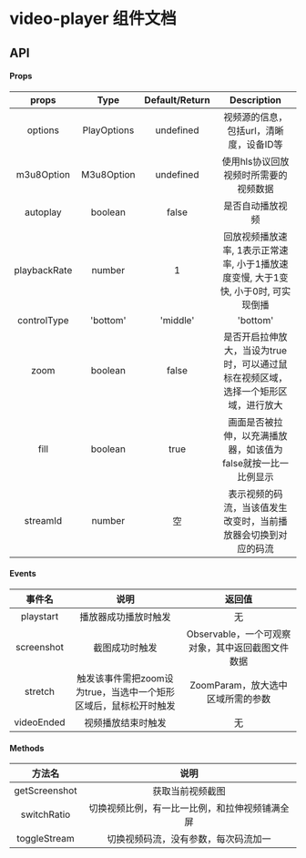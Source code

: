 # video-player 组件文档

## API

#### Props

|               props              |      Type            |        Default/Return        |                                   Description                                         |
| :------------------------------: | :------------------: | :--------------------------: | :-----------------------------------------------------------------------------------: |
|            options               |   PlayOptions        |        undefined             | 视频源的信息，包括url，清晰度，设备ID等                                               |
|            m3u8Option            |   M3u8Option         |        undefined             | 使用hls协议回放视频时所需要的视频数据                                                 |
|            autoplay              |     boolean          |          false               | 是否自动播放视频                                                                      |
|            playbackRate          |     number           |          1                   | 回放视频播放速率, 1表示正常速率, 小于1播放速度变慢, 大于1变快, 小于0时, 可实现倒播    |
|            controlType           | 'bottom' | 'middle'  |        'bottom'              | 控制按钮的类别，'bottom'表示显示底部按钮组，'middle'表示只显示中间的播放按钮          |
|            zoom                  |     boolean          |          false               | 是否开启拉伸放大，当设为true时，可以通过鼠标在视频区域，选择一个矩形区域，进行放大    |
|            fill                  |     boolean          |          true                | 画面是否被拉伸，以充满播放器，如该值为false就按一比一比例显示                         |
|            streamId              |     number           |          空                  | 表示视频的码流，当该值发生改变时，当前播放器会切换到对应的码流                        |

#### Events

|    事件名   |                            说明                                  |          返回值                                                 |
| :---------: | :------------------------------------------------------------:   | :-------------------------------------------------------------: |
| playstart   | 播放器成功播放时触发                                             |  无                                                             |
| screenshot  | 截图成功时触发                                                   |  Observable<Screenshot>，一个可观察对象，其中返回截图文件数据   |
| stretch     | 触发该事件需把zoom设为true，当选中一个矩形区域后，鼠标松开时触发 |  ZoomParam，放大选中区域所需的参数                              |
| videoEnded  | 视频播放结束时触发                                               |  无                              |

#### Methods

|    方法名           |                            说明                                |
| :-----------------: | :------------------------------------------------------------: |
| getScreenshot       | 获取当前视频截图                                               |
| switchRatio         | 切换视频比例，有一比一比例，和拉伸视频铺满全屏                 |
| toggleStream        | 切换视频码流，没有参数，每次码流加一                           |